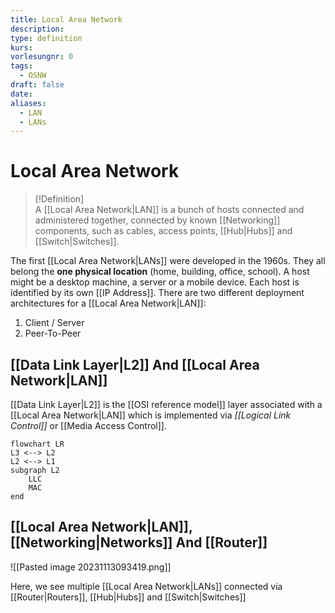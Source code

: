 ```yaml
---
title: Local Area Network
description: 
type: definition
kurs: 
vorlesungnr: 0
tags:
  - OSNW
draft: false
date: 
aliases:
  - LAN
  - LANs
---
```


# Local Area Network

> [!Definition]  
> A [[Local Area Network|LAN]] is a bunch of hosts connected and administered together, connected by known [[Networking]] components, such as cables, access points, [[Hub|Hubs]] and [[Switch|Switches]].

The first [[Local Area Network|LANs]] were developed in the 1960s. They all belong the **one physical location** (home, building, office, school). A host might be a desktop machine, a server or a mobile device. Each host is identified by its own [[IP Address]]. There are two different deployment architectures for a [[Local Area Network|LAN]]:

1. Client / Server
2. Peer-To-Peer

## [[Data Link Layer|L2]] And [[Local Area Network|LAN]]

[[Data Link Layer|L2]] is the [[OSI reference model]] layer associated with a [[Local Area Network|LAN]] which is implemented via *[[Logical Link Control]]* or [[Media Access Control]].

```mermaid
flowchart LR
L3 <--> L2
L2 <--> L1
subgraph L2
	LLC
	MAC
end
```

## [[Local Area Network|LAN]], [[Networking|Networks]] And [[Router]]

![[Pasted image 20231113093419.png]]

Here, we see multiple [[Local Area Network|LANs]] connected via [[Router|Routers]], [[Hub|Hubs]] and [[Switch|Switches]]